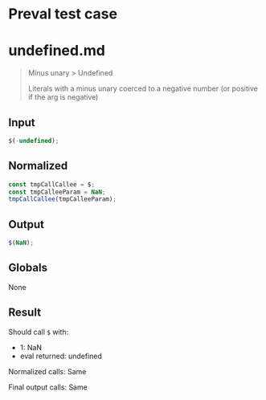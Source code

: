 # Preval test case

# undefined.md

> Minus unary > Undefined
>
> Literals with a minus unary coerced to a negative number (or positive if the arg is negative)

## Input

`````js filename=intro
$(-undefined);
`````

## Normalized

`````js filename=intro
const tmpCallCallee = $;
const tmpCalleeParam = NaN;
tmpCallCallee(tmpCalleeParam);
`````

## Output

`````js filename=intro
$(NaN);
`````

## Globals

None

## Result

Should call `$` with:
 - 1: NaN
 - eval returned: undefined

Normalized calls: Same

Final output calls: Same
